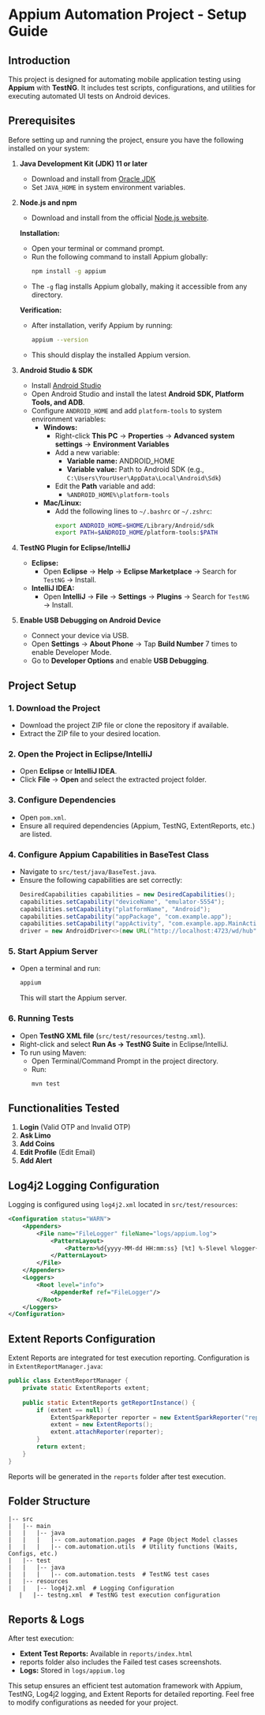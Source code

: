# Appium Automation Project - Setup Guide

## Introduction

This project is designed for automating mobile application testing using **Appium** with **TestNG**. It includes test scripts, configurations, and utilities for executing automated UI tests on Android devices.

## Prerequisites

Before setting up and running the project, ensure you have the following installed on your system:

1. **Java Development Kit (JDK) 11 or later**

   - Download and install from [Oracle JDK](https://www.oracle.com/java/technologies/javase-jdk11-downloads.html)
   - Set `JAVA_HOME` in system environment variables.

2. **Node.js and npm**

   - Download and install from the official [Node.js website](https://nodejs.org/).
   
   **Installation:**
   
   - Open your terminal or command prompt.
   - Run the following command to install Appium globally:
     ```sh
     npm install -g appium
     ```
   - The `-g` flag installs Appium globally, making it accessible from any directory.
   
   **Verification:**
   
   - After installation, verify Appium by running:
     ```sh
     appium --version
     ```
   - This should display the installed Appium version.

3. **Android Studio & SDK**

   - Install [Android Studio](https://developer.android.com/studio)
   - Open Android Studio and install the latest **Android SDK, Platform Tools, and ADB**.
   - Configure `ANDROID_HOME` and add `platform-tools` to system environment variables:
     - **Windows:**
       - Right-click **This PC** → **Properties** → **Advanced system settings** → **Environment Variables**
       - Add a new variable:
         - **Variable name:** ANDROID_HOME
         - **Variable value:** Path to Android SDK (e.g., `C:\Users\YourUser\AppData\Local\Android\Sdk`)
       - Edit the **Path** variable and add:
         - `%ANDROID_HOME%\platform-tools`
     - **Mac/Linux:**
       - Add the following lines to `~/.bashrc` or `~/.zshrc`:
         ```sh
         export ANDROID_HOME=$HOME/Library/Android/sdk
         export PATH=$ANDROID_HOME/platform-tools:$PATH
         ```

4. **TestNG Plugin for Eclipse/IntelliJ**

   - **Eclipse:**
     - Open **Eclipse** → **Help** → **Eclipse Marketplace** → Search for `TestNG` → Install.
   - **IntelliJ IDEA:**
     - Open **IntelliJ** → **File** → **Settings** → **Plugins** → Search for `TestNG` → Install.

5. **Enable USB Debugging on Android Device**

   - Connect your device via USB.
   - Open **Settings** → **About Phone** → Tap **Build Number** 7 times to enable Developer Mode.
   - Go to **Developer Options** and enable **USB Debugging**.

## Project Setup

### 1. Download the Project

- Download the project ZIP file or clone the repository if available.
- Extract the ZIP file to your desired location.

### 2. Open the Project in Eclipse/IntelliJ

- Open **Eclipse** or **IntelliJ IDEA**.
- Click **File** → **Open** and select the extracted project folder.

### 3. Configure Dependencies

- Open `pom.xml`.
- Ensure all required dependencies (Appium, TestNG, ExtentReports, etc.) are listed.

### 4. Configure Appium Capabilities in BaseTest Class

- Navigate to `src/test/java/BaseTest.java`.
- Ensure the following capabilities are set correctly:
  ```java
  DesiredCapabilities capabilities = new DesiredCapabilities();
  capabilities.setCapability("deviceName", "emulator-5554");
  capabilities.setCapability("platformName", "Android");
  capabilities.setCapability("appPackage", "com.example.app");
  capabilities.setCapability("appActivity", "com.example.app.MainActivity");
  driver = new AndroidDriver<>(new URL("http://localhost:4723/wd/hub"), capabilities);
  ```

### 5. Start Appium Server

- Open a terminal and run:
  ```sh
  appium
  ```
  This will start the Appium server.

### 6. Running Tests

- Open **TestNG XML file** (`src/test/resources/testng.xml`).
- Right-click and select **Run As → TestNG Suite** in Eclipse/IntelliJ.
- To run using Maven:
  - Open Terminal/Command Prompt in the project directory.
  - Run:
    ```sh
    mvn test
    ```

## Functionalities Tested

1. **Login** (Valid OTP and Invalid OTP)
2. **Ask Limo**
3. **Add Coins**
4. **Edit Profile** (Edit Email)
5. **Add Alert**

## Log4j2 Logging Configuration

Logging is configured using `log4j2.xml` located in `src/test/resources`:

```xml
<Configuration status="WARN">
    <Appenders>
        <File name="FileLogger" fileName="logs/appium.log">
            <PatternLayout>
                <Pattern>%d{yyyy-MM-dd HH:mm:ss} [%t] %-5level %logger{36} - %msg%n</Pattern>
            </PatternLayout>
        </File>
    </Appenders>
    <Loggers>
        <Root level="info">
            <AppenderRef ref="FileLogger"/>
        </Root>
    </Loggers>
</Configuration>
```

## Extent Reports Configuration

Extent Reports are integrated for test execution reporting. Configuration is in `ExtentReportManager.java`:

```java
public class ExtentReportManager {
    private static ExtentReports extent;
    
    public static ExtentReports getReportInstance() {
        if (extent == null) {
            ExtentSparkReporter reporter = new ExtentSparkReporter("reports/ExtentReport.html");
            extent = new ExtentReports();
            extent.attachReporter(reporter);
        }
        return extent;
    }
}
```

Reports will be generated in the `reports` folder after test execution.

## Folder Structure

```
|-- src
|   |-- main
|   |   |-- java
|   |   |   |-- com.automation.pages  # Page Object Model classes
|   |   |   |-- com.automation.utils  # Utility functions (Waits, Configs, etc.)
|   |-- test
|   |   |-- java
|   |   |   |-- com.automation.tests  # TestNG test cases
|   |-- resources
|   |   |-- log4j2.xml  # Logging Configuration
   |   |-- testng.xml  # TestNG test execution configuration
```

## Reports & Logs

After test execution:

- **Extent Test Reports:** Available in  `reports/index.html`
- reports folder also includes the Failed test cases screenshots.
- **Logs:** Stored in `logs/appium.log`

This setup ensures an efficient test automation framework with Appium, TestNG, Log4j2 logging, and Extent Reports for detailed reporting. Feel free to modify configurations as needed for your project.


